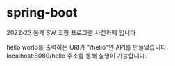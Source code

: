 # spring-boot
2022-23 동계 SW 코칭 프로그램 사전과제 입니다

hello world를 출력하는 URI가 "/hello"인 API를 만들었습니다.
localhost:8080/hello 주소를 통해 실행이 가능합니다.

